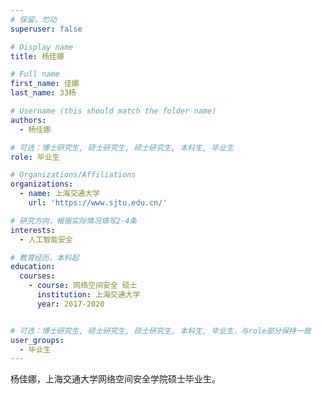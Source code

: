 ```yaml
---
# 保留，勿动
superuser: false

# Display name
title: 杨佳娜

# Full name
first_name: 佳娜
last_name: 33杨

# Username (this should match the folder name)
authors:
  - 杨佳娜

# 可选：博士研究生, 硕士研究生, 硕士研究生, 本科生, 毕业生
role: 毕业生

# Organizations/Affiliations
organizations:
  - name: 上海交通大学
    url: 'https://www.sjtu.edu.cn/'

# 研究方向，根据实际情况填写2-4条
interests:
  - 人工智能安全

# 教育经历，本科起
education:
  courses:
    - course: 网络空间安全 硕士
      institution: 上海交通大学
      year: 2017-2020


# 可选：博士研究生, 硕士研究生, 硕士研究生, 本科生, 毕业生，与role部分保持一致
user_groups:
  - 毕业生
---
```


杨佳娜，上海交通大学网络空间安全学院硕士毕业生。